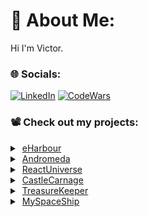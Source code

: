 # 💫 About Me:
Hi I'm Victor.

### 🌐 Socials:
[![LinkedIn](https://img.shields.io/badge/LinkedIn-%230077B5.svg?logo=linkedin&logoColor=white)](https://linkedin.com/in/vlog)
[![CodeWars](https://www.codewars.com/users/thegroosalugg/badges/micro)](https://www.codewars.com/users/thegroosalugg)

### 📽️ Check out my projects:

<details>
  <summary>&nbsp;<a href="https://e-harbour.vercel.app">eHarbour</a></summary>
  <p>
    The original project that I collaborated on can be found here. <a href="https://github.com/Iyayi2/comeGetMe">comeGetMe</a>. I was responsible for writing the entire frontend for this app with     React and Typescript. Upon completing this project, I wanted to deploy my own personal copy where I could make my own independent changes and have control of the DB and deployment. Any further improvements       that I made to the frontend in my personal copy, I also implemented in the original.
  </p>
  <details>
    <summary>Tech Stack</summary>
    <pre><code>
      const techStack = {
        frontend: ['SCSS', 'React', 'TypeScript'],
         backend: ['Node', 'Express'],
       libraries: {
               react: ['React Router', 'React Helmet', 'Framer-Motion', 'Font Awesome'],
                node: ['BSCrypt', 'CORS', 'DotENV', 'Express Validator', 'JSONWebToken', 'Mongoose', 'Multer', 'Socket.IO'],
                  },
        database: 'MongoDB',
      deployment: ['Vercel', 'Render'],
      };
    </code></pre>
  </details>
   <details>
    <summary>What I learned</summary>
    <p>
      This project was a valuable learning experience, allowing me to further hone my React skills within a full-stack environment using MongoDB and Node/Express. I gained a better understanding of the backend's       role in web development and how it interacts with the frontend. I was able to modify backend controllers to control data flow and reduce fetch requests, keeping both sides cleaner. Though I considered            using Tanstack for data fetching, I opted to rely on React’s custom hooks, designing versatile ones that handle various data types and state updates without page reloads. The original project used                session-based authentication, which caused issues on some browsers due to third-party cookie restrictions. To improve user experience, I replaced session-based authentication with JSON Web Token (JWT)            authentication in my personal version, which required significant changes to both the frontend and backend. This challenge was highly rewarding, and I was pleased with the result.
    </p>
  </details>
</details>

<details>
  <summary>&nbsp;<a href="https://andromeda-1649b.web.app">Andromeda</a></summary>
  <p>
   This was my first solo project after completing Maximilian Schwarzmüller's React course, serving as a playground to practice my React skills. While I had basic knowledge of CSS, this project allowed me to        improve by learning through writing, without taking any additional CSS courses. The inspiration came from my Le Wagon MySpaceShip project, as I wanted to reuse the spaceship images. The goal was to implement     popular web development features such as store cart logic, a booking system with full date validation, account management, modals, custom hooks, and a landing page featuring animations—a hobby of mine. I         created an interactive solar system with PNGs and more advanced animations. This is a static project using Redux and localStorage to simulate a backend. Item data is randomly generated on app launch and saved    to storage, so it differs if launched on different browsers or if site data is cleared.
  </p>
  <details>
    <summary>Tech Stack</summary>
    <pre><code>
      const techStack = {
        frontend: ['SCSS', 'React', 'TypeScript'],
       libraries: ['React Router', 'Redux', 'Framer-Motion', 'React Helmet', 'React Datepicker', 'Faker', 'Font Awesome'],
      deployment: 'Firebase',
      };
    </code></pre>
  </details>
   <details>
    <summary>What I learned</summary>
    <p>
     Building this project helped me further develop my React and CSS skills, applying what I had learned over the past several months. I created more complex animations, custom hooks, gained a better                 understanding of Redux, and explored different routing methods while making the site responsive. I challenged myself not to reuse code across routes, experimenting with each new one. For example, I used the      same component for the spaceship grid and footer, while the user page employed modals and Redux to update list data simultaneously. The validation logic is managed by a complex custom hook that keeps the         components clean. The store page, which was one of the last pages, used unique CSS grid tricks to showcase items in a fresh way.
    </p>
  </details>
</details>

<details>
  <summary>&nbsp;<a href="https://react-universe.web.app">ReactUniverse</a></summary>
  <p>
    This was a mini React project I deployed while learning React, as part of Maximilian Schwarzmüller's React course. I recently explored Framer Motion and used this project as a playground to practice it,          while also applying some of the React concepts taught in the course. The section included images of interesting locations on Earth, and I expanded on this by creating a small solar system using CSS.
  </p>
  <details>
    <summary>Tech Stack</summary>
    <pre><code>
      const techStack = {
        frontend: ['CSS', 'React', 'JavaScript'],
         library: 'Framer-Motion',
      deployment: 'Firebase',
      };
    </code></pre>
  </details>
   <details>
    <summary>What I learned</summary>
    <p>
      This project was an entry-level playground for experimenting with Framer Motion, alongside React concepts like Render Props and Compound Components. Although I structured the codebase similarly to React          Router, the app remained a true single-page application (SPA) without any actual routing.
    </p>
  </details>
</details>

<details>
  <summary>&nbsp;<a href="https://github.com/thegroosalugg/CastleCarnage">CastleCarnage</a></summary>
  <p>
    This Ruby-based text-only CLI game was one of those projects where I started coding and just kept going. I enjoyed building a playful, humorous experience with a heavy emphasis on ASCII art and emojis, all 
    displayed in color in the terminal.
  </p>
  <details>
    <summary>Tech Stack</summary>
    <pre><code>
      const techStack = {
           language: 'ruby',
        environment: 'terminal',
          execution: 'ruby interface.rb',
      };
    </code></pre>
  </details>
   <details>
    <summary>What I learned</summary>
    <p>
      I started with hard-coded elements to see quick results, but the real learning came through refactoring. Turning repetitive blocks into reusable generators 
      taught me the value of clean, efficient code. I also developed my own method for improving readability, aligning similar code elements—such as operators and 
      constants—in columns to make the structure more intuitive at a glance. Despite being a simple terminal game, I creatively used ASCII art, emojis, and text 
      characters to bring the game to life.
    </p>
  </details>
</details>

<details>
  <summary>&nbsp;<a href="https://github.com/thegroosalugg/TreasureKeeper">TreasureKeeper</a></summary>
  <p>
    I'm sharing a couple of my earlier Le Wagon projects that were initially deployed by a contributor. While I won’t be revisiting or 
    redeploying them, they were valuable learning experiences. Here are the GitHub links for a quick overview.
  </p>
  <details>
    <summary>Tech Stack</summary>
    <pre><code>
      const techStack = {
        frontend: ['SCSS', 'Bootstrap'],
         backend: 'Ruby on Rails',
        database: 'PostgreSQL',
      deployment: 'Heroku',
      };
    </code></pre>
  </details>
   <details>
    <summary>What I learned</summary>
    <p>
      I focused on mobile-first development, refining my frontend skills with SCSS and Bootstrap. This project helped me understand the nuances of designing for 
      mobile while still working within a tight 4-day timeline.
    </p>
  </details>
</details>

<details>
  <summary>&nbsp;<a href="https://github.com/thegroosalugg/MySpaceShip">MySpaceShip</a></summary>
  <p>
    I'm sharing a couple of my earlier Le Wagon projects that were initially deployed by a contributor. While I won’t be revisiting or 
    redeploying them, they were valuable learning experiences. Here are the GitHub links for a quick overview.
  </p>
  <details>
    <summary>Tech Stack</summary>
    <pre><code>
      const techStack = {
        frontend: ['SCSS', 'Bootstrap'],
         backend: 'Ruby on Rails',
        database: 'PostgreSQL',
      deployment: 'Heroku',
      };
    </code></pre>
  </details>
   <details>
    <summary>What I learned</summary>
    <p>
      This was my first project as part of a team of four at Le Wagon. We had a tight deadline of about four days for coding. I was 
      responsible for the frontend, primarily using Bootstrap along with ERB and JavaScript for dynamic elements. The project was a fun 
      platform where users could rent and post their own spaceships. The backend allowed account creation, viewing and renting ships, 
      and posting listings. This experience helped me learn by doing, enabling me to write large amounts of code quickly under pressure 
      while integrating creative ideas and feedback from my teammates.
    </p>
  </details>
</details>
